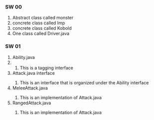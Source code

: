<h3>SW 00</h3>
<ol>
<li>Abstract class called monster</li>
<li>concrete class called Imp</li>
<li>concrete class called Kobold</li>
<li>One class called Driver.java</li>
</ol>

<h3>SW 01</h3>
<ol>
<li>Ability.java<li>
<ol><li>This is a tagging interface</ol></li> 
<li>Attack.java interface</li>
<ol><li>This is an interface that is organized under the Ability interface</ol></li>
<li>MeleeAttack.java</li>
<ol><li>This is an implementation of Attack.java</ol></li>
<li>RangedAttack.java</li>
<ol><li>This is an implementation of Attack.java</ol></li>
</ol>

